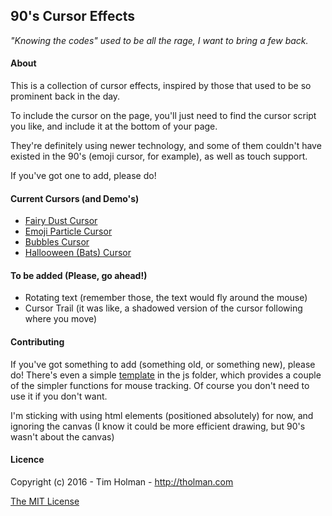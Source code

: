 ## 90's Cursor Effects
_"Knowing the codes" used to be all the rage, I want to bring a few back._

#### About
This is a collection of cursor effects, inspired by those that used to be so prominent back in the day.

To include the cursor on the page, you'll just need to find the cursor script you like, and include it at the bottom of your page.

They're definitely using newer technology, and some of them couldn't have existed in the 90's (emoji cursor, for example), as well as touch support.

If you've got one to add, please do!

#### Current Cursors (and Demo's)
- [Fairy Dust Cursor](http://codepen.io/tholman/full/jWmZxZ/)
- [Emoji Particle Cursor](http://codepen.io/tholman/full/rxJpdQ)
- [Bubbles Cursor](http://codepen.io/tholman/full/qbxxxq/)
- [Hallooween (Bats) Cursor](http://codepen.io/tholman/full/kkmZyq/)

#### To be added (Please, go ahead!)
- Rotating text (remember those, the text would fly around the mouse)
- Cursor Trail (it was like, a shadowed version of the cursor following where you move)

#### Contributing
If you've got something to add (something old, or something new), please do! There's even a simple [template](https://github.com/tholman/90s-cursor-effects/blob/master/js/template.js) in the js folder, which provides a couple of the simpler functions for mouse tracking. Of course you don't need to use it if you don't want.

I'm sticking with using html elements (positioned absolutely) for now, and ignoring the canvas (I know it could be more efficient drawing, but 90's wasn't about the canvas)

#### Licence

Copyright (c) 2016 - Tim Holman - http://tholman.com

[The MIT License](https://github.com/tholman/90s-cursor-effects/blob/master/license.md)
